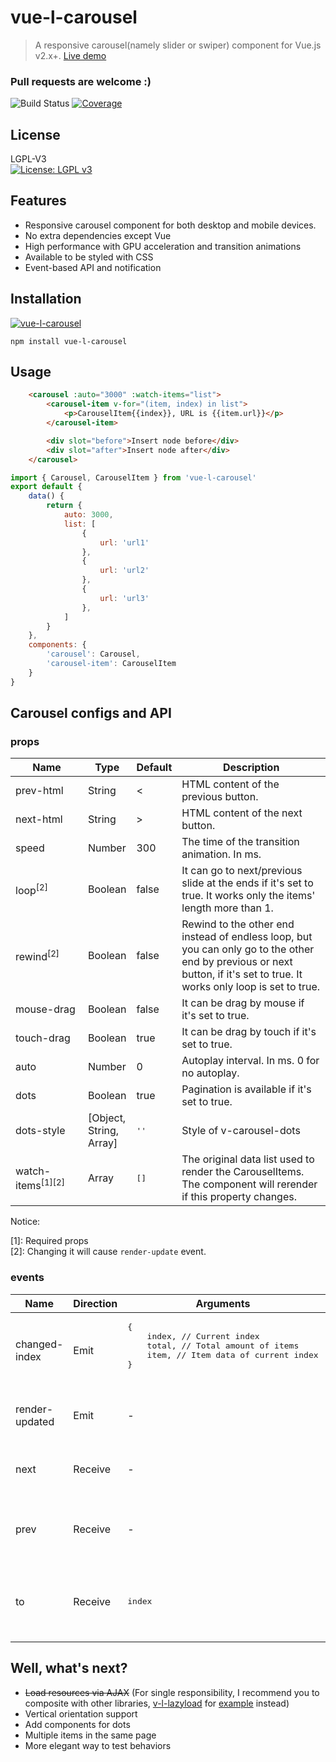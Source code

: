 # vue-l-carousel

> A responsive carousel(namely slider or swiper) component for Vue.js v2.x+. [Live demo](https://cdn.rawgit.com/lsycxyj/vue-l-carousel/master/demo/index.html)

### Pull requests are welcome :)

![Build Status](https://travis-ci.org/lsycxyj/vue-l-carousel.svg?branch=master)
[![Coverage](https://img.shields.io/codecov/c/github/lsycxyj/vue-l-carousel/master.svg)](https://codecov.io/github/lsycxyj/vue-l-carousel?branch=master)

## License
LGPL-V3  
[![License: LGPL v3](https://img.shields.io/badge/License-LGPL%20v3-blue.svg)](http://www.gnu.org/licenses/lgpl-3.0)

## Features

- Responsive carousel component for both desktop and mobile devices.
- No extra dependencies except Vue
- High performance with GPU acceleration and transition animations
- Available to be styled with CSS
- Event-based API and notification

## Installation

[![vue-l-carousel](https://nodei.co/npm/vue-l-carousel.png)](https://npmjs.org/package/vue-l-carousel)

`npm install vue-l-carousel`

## Usage
```html
    <carousel :auto="3000" :watch-items="list">
        <carousel-item v-for="(item, index) in list">
            <p>CarouselItem{{index}}, URL is {{item.url}}</p>
        </carousel-item>

        <div slot="before">Insert node before</div>
        <div slot="after">Insert node after</div>
    </carousel>
```
```javascript
import { Carousel, CarouselItem } from 'vue-l-carousel'
export default {
    data() {
        return {
            auto: 3000,
            list: [
                {
                    url: 'url1'
                },
                {
                    url: 'url2'
                },
                {
                    url: 'url3'
                },
            ]
        }
    },
    components: {
        'carousel': Carousel,
        'carousel-item': CarouselItem
    }
}
```
## Carousel configs and API
### props
<table class="table table-bordered table-striped">
    <thead>
        <tr>
            <th style="width: 100px;">Name</th>
            <th style="width: 50px;">Type</th>
            <th style="width: 50px;">Default</th>
            <th>Description</th>
        </tr>
    </thead>
    <tbody>
        <tr>
            <td>prev-html</td>
            <td>String</td>
            <td>&lt;</td>
            <td>HTML content of the previous button.</td>
        </tr>
        <tr>
            <td>next-html</td>
            <td>String</td>
            <td>&gt;</td>
            <td>HTML content of the next button.</td>
        </tr>
        <tr>
            <td>speed</td>
            <td>Number</td>
            <td>300</td>
            <td>The time of the transition animation. In ms.</td>
        </tr>
        <tr>
            <td>loop<sup>[2]</sup></td>
            <td>Boolean</td>
            <td>false</td>
            <td>
                It can go to next/previous slide at the ends if it's set to true. It works only the items' length more than 1.
            </td>
        </tr>
        <tr>
            <td>rewind<sup>[2]</sup></td>
            <td>Boolean</td>
            <td>false</td>
            <td>Rewind to the other end instead of endless loop, but you can only go to the other end by previous or next button, if it's set to true. It works only loop is set to true.</td>
        </tr>
        <tr>
            <td>mouse-drag</td>
            <td>Boolean</td>
            <td>false</td>
            <td>It can be drag by mouse if it's set to true.</td>
        </tr>
        <tr>
            <td>touch-drag</td>
            <td>Boolean</td>
            <td>true</td>
            <td>It can be drag by touch if it's set to true.</td>
        </tr>
        <tr>
            <td>auto</td>
            <td>Number</td>
            <td>0</td>
            <td>Autoplay interval. In ms. 0 for no autoplay.</td>
        </tr>
        <tr>
            <td>dots</td>
            <td>Boolean</td>
            <td>true</td>
            <td>Pagination is available if it's set to true.</td>
        </tr>
        <tr>
            <td>dots-style</td>
            <td>[Object, String, Array]</td>
            <td><pre>''</pre></td>
            <td>Style of v-carousel-dots</td>
        </tr>
        <tr>
            <td>watch-items<sup>[1][2]</sup></td>
            <td>Array</td>
            <td><pre>[]</pre></td>
            <td>The original data list used to render the CarouselItems. The component will rerender if this property changes.</td>
        </tr>
    </tbody>
</table>

Notice: 

[1]: Required props  
[2]: Changing it will cause `render-update` event.  

### events
<table  class="table table-bordered table-striped">
    <thead>
        <tr>
            <th style="width: 100px;">Name</th>
            <th style="width: 50px;">Direction</th>
            <th style="width: 50px;">Arguments</th>
            <th>Description</th>
        </tr>
    </thead>
    <tbody>
        <tr>
            <td>changed-index</td>
            <td>Emit</td>
            <td>
                <pre>
{  
    index, // Current index
    total, // Total amount of items
    item, // Item data of current index
}
                </pre>
            </td>
            <td>It emits when index changed.</td>
        </tr>
        <tr>
            <td>render-updated</td>
            <td>Emit</td>
            <td>-</td>
            <td>It emits when render updated.</td>
        </tr>
        <tr>
            <td>next</td>
            <td>Receive</td>
            <td>-</td>
            <td>Make carousel go to the next slide.</td>
        </tr>
        <tr>
            <td>prev</td>
            <td>Receive</td>
            <td>-</td>
            <td>Make carousel go to the previous slide.</td>
        </tr>
        <tr>
            <td>to</td>
            <td>Receive</td>
            <td><pre>index</pre></td>
            <td>Make carousel go to the specific index of slide.</td>
        </tr>
    </tbody>
</table>

## Well, what's next?
- ~~Load resources via AJAX~~ (For single responsibility, I recommend you to composite with other libraries, [v-l-lazyload](https://github.com/lsycxyj/vue-l-lazyload) for [example](https://cdn.rawgit.com/lsycxyj/vue-l-carousel/master/demo/index_with_lazyload.html) instead)
- Vertical orientation support
- Add components for dots
- Multiple items in the same page
- More elegant way to test behaviors

